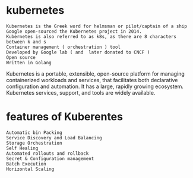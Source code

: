 # kubernetes

    Kubernetes is the Greek word for helmsman or pilot/captain of a ship
    Google open-sourced the Kubernetes project in 2014.
    Kubernetes is also referred to as k8s, as there are 8 characters between k and s
    Container management ( orchestration ) tool 
    Developed by Google lab ( and  later donated to CNCF )
    Open source
    Written in Golang 
    
    
Kubernetes is a portable, extensible, open-source platform for managing containerized workloads and services, that 
facilitates both declarative configuration and automation. It has a large, rapidly growing ecosystem. Kubernetes
services, support, and tools are widely available.


# features of Kuberentes
    Automatic bin Packing
    Service Discovery and Load Balancing
    Storage Orchestration
    Self Healing
    Automated rollouts and rollback
    Secret & Configuration management
    Batch Execution
    Horizontal Scaling

